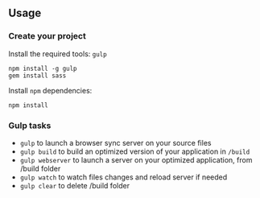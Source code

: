 
## Usage

### Create your project

Install the required tools: `gulp`
```
npm install -g gulp
gem install sass
```

Install `npm` dependencies:
```
npm install
```

### Gulp tasks

* `gulp` to launch a browser sync server on your source files
* `gulp build` to build an optimized version of your application in `/build`
* `gulp webserver` to launch a server on your optimized application, from /build folder
* `gulp watch` to watch files changes and reload server if needed
* `gulp clear` to delete /build folder

